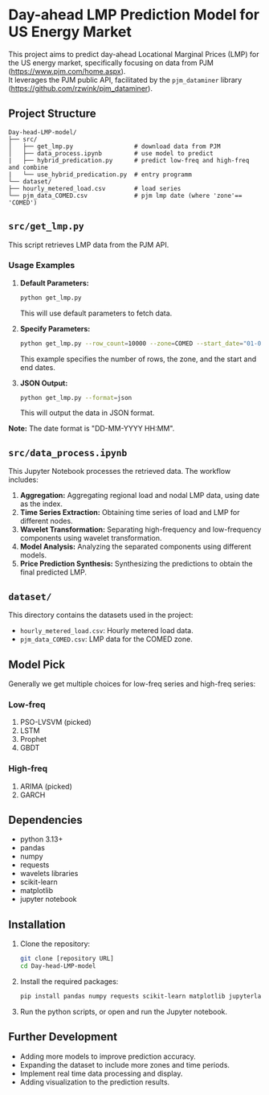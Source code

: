 # Day-ahead LMP Prediction Model for US Energy Market

This project aims to predict day-ahead Locational Marginal Prices (LMP) for the US energy market, specifically focusing on data from PJM (https://www.pjm.com/home.aspx).  
It leverages the PJM public API, facilitated by the `pjm_dataminer` library (https://github.com/rzwink/pjm_dataminer).

## Project Structure
```
Day-head-LMP-model/
├── src/
│   ├── get_lmp.py                 # download data from PJM
│   ├── data_process.ipynb         # use model to predict
|   ├── hybrid_predication.py      # predict low-freq and high-freq and combine
|   └── use_hybrid_predication.py  # entry programm 
└── dataset/
├── hourly_metered_load.csv        # load series
└── pjm_data_COMED.csv             # pjm lmp date (where 'zone'== 'COMED')
```

## `src/get_lmp.py`

This script retrieves LMP data from the PJM API.

### Usage Examples

1.  **Default Parameters:**

    ```bash
    python get_lmp.py
    ```

    This will use default parameters to fetch data.

2.  **Specify Parameters:**

    ```bash
    python get_lmp.py --row_count=10000 --zone=COMED --start_date="01-09-2024 00:00" --end_date="01-09-2024 23:59"
    ```

    This example specifies the number of rows, the zone, and the start and end dates.

3.  **JSON Output:**

    ```bash
    python get_lmp.py --format=json
    ```

    This will output the data in JSON format.

**Note:** The date format is "DD-MM-YYYY HH:MM".

## `src/data_process.ipynb`

This Jupyter Notebook processes the retrieved data. The workflow includes:

1.  **Aggregation:** Aggregating regional load and nodal LMP data, using date as the index.
2.  **Time Series Extraction:** Obtaining time series of load and LMP for different nodes.
3.  **Wavelet Transformation:** Separating high-frequency and low-frequency components using wavelet transformation.
4.  **Model Analysis:** Analyzing the separated components using different models.
5.  **Price Prediction Synthesis:** Synthesizing the predictions to obtain the final predicted LMP.

## `dataset/`

This directory contains the datasets used in the project:

-   `hourly_metered_load.csv`: Hourly metered load data.
-   `pjm_data_COMED.csv`: LMP data for the COMED zone.

## Model Pick  

Generally we get multiple choices for low-freq series and high-freq series:

### Low-freq 

1. PSO-LVSVM (picked)
2. LSTM
3. Prophet
4. GBDT
   
### High-freq

1. ARIMA (picked)
2. GARCH

## Dependencies

* python 3.13+
* pandas
* numpy
* requests
* wavelets libraries
* scikit-learn
* matplotlib
* jupyter notebook

## Installation

1.  Clone the repository:

    ```bash
    git clone [repository URL]
    cd Day-head-LMP-model
    ```

2.  Install the required packages:

    ```bash
    pip install pandas numpy requests scikit-learn matplotlib jupyterlab pywavelets
    ```

3.  Run the python scripts, or open and run the Jupyter notebook.

## Further Development

* Adding more models to improve prediction accuracy.
* Expanding the dataset to include more zones and time periods.
* Implement real time data processing and display.
* Adding visualization to the prediction results.
